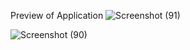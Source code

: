 Preview of Application
![Screenshot (91)](https://user-images.githubusercontent.com/99528457/159440386-9f8a16e6-fcc6-48ab-8fa5-c5b9d26c1aa8.png)

![Screenshot (90)](https://user-images.githubusercontent.com/99528457/159440519-8b274ea7-46e5-4bd2-9a80-b2470d7b57a0.png)

